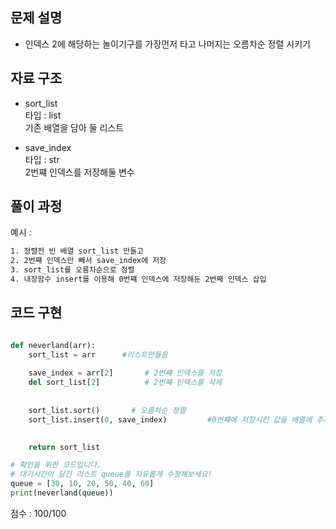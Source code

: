 ## 문제 설명

-  인덱스 2에 해당하는 놀이기구를 가장먼저 타고 나머지는 오름차순 정렬 시키기 <br>


## 자료 구조
- sort_list  <br>
타입 : list<br>
기존 배열을 담아 둘 리스트

- save_index <br>
타입 : str<br>
2번쨰 인덱스를 저장해둘 변수


## 풀이 과정
예시 :
```txt
1. 정렬전 빈 배열 sort_list 만들고
2. 2번쨰 인덱스만 빼서 save_index에 저장
3. sort_list를 오름차순으로 정렬
4. 내장함수 insert를 이용해 0번쨰 인덱스에 저장해둔 2번째 인덱스 삽입

```

## 코드 구현
```python

def neverland(arr):
    sort_list = arr      #리스트만들음
    
    save_index = arr[2]       # 2번쨰 인덱스를 저장
    del sort_list[2]          # 2번쨰 인덱스를 삭제
    
    
    sort_list.sort()       # 오름차순 정렬 
    sort_list.insert(0, save_index)         #0번쨰에 저장시킨 값을 배열에 추가

    
    return sort_list

# 확인을 위한 코드입니다.
# 대기시간이 담긴 리스트 queue를 자유롭게 수정해보세요!
queue = [30, 10, 20, 50, 40, 60]
print(neverland(queue))

```


점수 : 100/100 <br>
